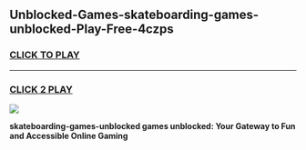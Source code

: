 
## Unblocked-Games-skateboarding-games-unblocked-Play-Free-4czps
<h3>
<a href="https://premium76.site?title=skateboarding-games-unblocked&ref=17A">CLICK TO PLAY</a></h3>
<hr>

<h3>
<a href="https://premium76.site?title=skateboarding-games-unblocked&ref=17A">CLICK 2 PLAY</a>
  
</h3>

<a href="https://premium76.site?title=skateboarding-games-unblocked&ref=17A"><img src="https://clearcache.store/games.png"></a>


**skateboarding-games-unblocked games unblocked: Your Gateway to Fun and Accessible Online Gaming**
